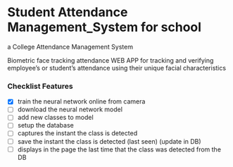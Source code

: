 # Student Attendance Management_System for school
a College Attendance Management System

Biometric face tracking attendance WEB APP for tracking and verifying employee’s or student’s attendance using their unique facial characteristics

### Checklist Features

- [x] train the neural network online from camera 
- [ ] download the neural network model
- [ ] add new classes to model
- [ ] setup the database
- [ ] captures the instant the class is detected
- [ ] save the instant the class is detected (last seen) (update in DB)
- [ ] displays in the page the last time that the class was detected from the DB